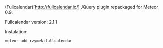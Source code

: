 (Fullcalendar)[http://fullcalendar.io/] JQuery plugin repackaged for Meteor 0.9.  

Fullcalendar version: 2.1.1

Instalation:

    meteor add rzymek:fullcalendar
